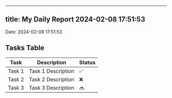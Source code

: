 
---
title: My Daily Report 2024-02-08 17:51:53
---

Date: 2024-02-08 17:51:53

## Tasks Table

| Task | Description | Status |
|------|-------------|--------|
| Task 1 | Task 1 Description | ✅ |
| Task 2 | Task 2 Description | ❌ |
| Task 3 | Task 3 Description | 🔜 |
